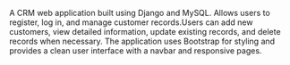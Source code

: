 A CRM web application built using Django and MySQL. Allows users to register, log in, and manage customer records.Users can add new customers, view detailed information, update existing records, and delete records when necessary. The application uses Bootstrap for styling and provides a clean user interface with a navbar and responsive pages.
